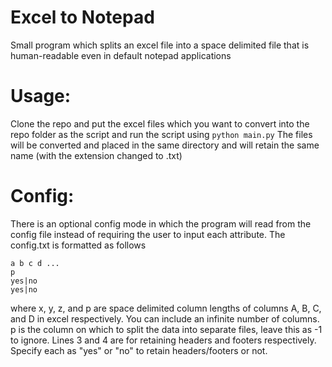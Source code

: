 # Excel to Notepad
Small program which splits an excel file into a space delimited file that is human-readable even in default notepad applications

# Usage:
Clone the repo and put the excel files which you want to convert into the repo folder as the script and run the script using
`python main.py`
The files will be converted and placed in the same directory and will retain the same name (with the extension changed to .txt)

# Config:
There is an optional config mode in which the program will read from the config file instead of requiring the user to input each attribute. The config.txt is formatted as follows
```
a b c d ...
p
yes|no
yes|no
```
where x, y, z, and p are space delimited column lengths of columns A, B, C, and D in excel respectively. You can include an infinite number of columns. p is the column on which to split the data into separate files, leave this as -1 to ignore. Lines 3 and 4 are for retaining headers and footers respectively. Specify each as "yes" or "no" to retain headers/footers or not.
